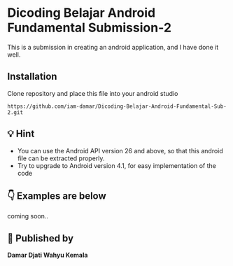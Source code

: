 # Dicoding Belajar Android Fundamental Submission-2

This is a submission in creating an android application, and I have done it well.

## Installation

Clone repository and place this file into your android studio

```https://github.com/iam-damar/Dicoding-Belajar-Android-Fundamental-Sub-2.git```

## :bulb: Hint

- You can use the Android API version 26 and above, so that this android file can be extracted properly.
- Try to upgrade to Android version 4.1, for easy implementation of the code

## :point_down: Examples are below

<p float="left">
coming soon..
<!-- <img src="https://user-images.githubusercontent.com/61747306/98645955-44ed3f00-2365-11eb-9019-198b08c58894.jpg" width="200" />
<img src="https://user-images.githubusercontent.com/61747306/98645967-46b70280-2365-11eb-9210-0ea0f3c0b788.jpg" width="200" />
<img src="https://user-images.githubusercontent.com/61747306/98912053-27041380-24f8-11eb-92e4-8d530cb4f80b.jpg" width="200" />
<img src="https://user-images.githubusercontent.com/61747306/98645972-4880c600-2365-11eb-8d1c-0e387baf41e6.jpg" width="200" /> -->
</p>

## :boy: Published by

**Damar Djati Wahyu Kemala**
